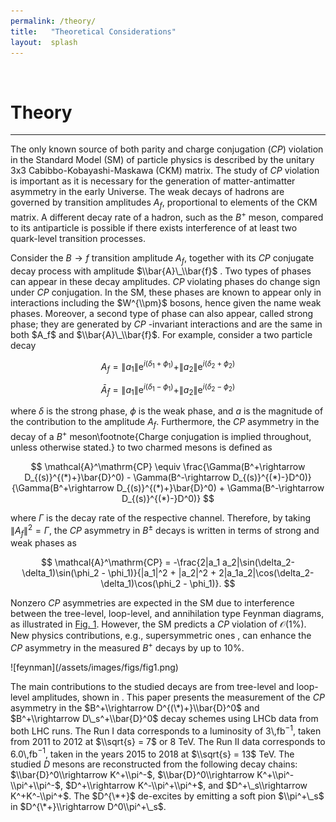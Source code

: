 ```yaml
---
permalink: /theory/
title:   "Theoretical Considerations"
layout:  splash
---
```

&nbsp;

# Theory
---

The only known source of both parity and charge conjugation ($CP$) violation in the Standard Model (SM) of particle physics is described by the unitary 3x3 Cabibbo-Kobayashi-Maskawa (CKM) matrix. The study of $CP$ violation is important as it is necessary for the generation of matter-antimatter asymmetry in the early Universe. The weak decays of hadrons are governed by transition amplitudes $A_f$, proportional to elements of the CKM matrix. A different decay rate of a hadron, such as the $B^+$ meson, compared to its antiparticle is possible if there exists interference of at least two quark-level transition processes.

Consider the $B\rightarrow f$ transition amplitude $A_f$, together with its $CP$ conjugate decay process with amplitude $\\bar{A}\_\\bar{f}$ . Two types of phases can appear in these decay amplitudes. $CP$ violating phases do change sign under $CP$ conjugation. In the SM, these phases are known to appear only in interactions including the $W^{\\pm}$ bosons, hence given the name weak phases. Moreover, a second type of phase can also appear, called strong phase; they are generated by $CP$ -invariant interactions and are the same in both \$A_f$ and $\\bar{A}\_\\bar{f}$. For example, consider a two particle decay

$$
    A_f = \|a_1\|\mathrm{e}^{i(\delta_1+\phi_1)} + \|a_2\|\mathrm{e}^{i(\delta_2+\phi_2)}
$$

$$
    \bar{A}_\bar{f} = \|a_1\|\mathrm{e}^{i(\delta_1-\phi_1)} + \|a_2\|\mathrm{e}^{i(\delta_2-\phi_2)}
$$

where $\delta$ is the strong phase, $\phi$ is the weak phase, and $a$ is the magnitude of the contribution to the amplitude $A_f$. Furthermore, the $CP$ asymmetry in the decay of a $B^+$ meson\footnote{Charge conjugation is implied throughout, unless otherwise stated.} to two charmed mesons is defined as

$$
\mathcal{A}^\mathrm{CP} \equiv \frac{\Gamma(B^+\rightarrow D_{(s)}^{(*)+}\bar{D}^0) - \Gamma(B^-\rightarrow D_{(s)}^{(*)-}D^0)}{\Gamma(B^+\rightarrow D_{(s)}^{(*)+}\bar{D}^0) + \Gamma(B^-\rightarrow D_{(s)}^{(*)-}D^0)}
$$

where $\Gamma$ is the decay rate of the respective channel. Therefore, by taking $\|A_f\|^2 = \Gamma$, the $CP$ asymmetry in $B^\pm$ decays is written in terms of strong and weak phases as

$$
    \mathcal{A}^\mathrm{CP} = -\frac{2|a_1 a_2|\sin(\delta_2-\delta_1)\sin(\phi_2 - \phi_1)}{|a_1|^2 + |a_2|^2 + 2|a_1a_2|\cos(\delta_2-\delta_1)\cos(\phi_2 - \phi_1)}.
$$

Nonzero $CP$ asymmetries are expected in the SM due to interference between the tree-level, loop-level, and annihilation type Feynman diagrams, as illustrated in [Fig. 1](#fig1). However, the SM predicts a $CP$ violation of $\mathcal{O}(1\%)$. New physics contributions, e.g., supersymmetric ones , can enhance the $CP$ asymmetry in the measured $B^+$ decays by up to 10%.

<a name="fig1">
![feynman](/assets/images/figs/fig1.png)
</a>


The main contributions to the studied decays are from tree-level and loop-level amplitudes, shown in . This paper presents the measurement of the $CP$ asymmetry in the $B^+\\rightarrow D^{(\*)+}\\bar{D}^0$ and $B^+\\rightarrow D\_s^+\\bar{D}^0$ decay schemes using LHCb data from both LHC runs. The Run I data corresponds to a luminosity of 3\\,fb$^{-1}$, taken from 2011 to 2012 at $\\sqrt{s} = 7$ or 8 TeV. The Run II data corresponds to 6.0\\,fb$^{-1}$, taken in the years 2015 to 2018 at $\\sqrt{s} = 13$ TeV. The studied $D$ mesons are reconstructed from the following decay chains: $\\bar{D}^0\\rightarrow K^+\\pi^-$, $\\bar{D}^0\\rightarrow K^+\\pi^-\\pi^+\\pi^-$, $D^+\\rightarrow K^-\\pi^+\\pi^+$, and $D^+\_s\\rightarrow K^+K^-\\pi^+$. The $D^{\*+}$ de-excites by emitting a soft pion $\\pi^+\_s$ in $D^{\*+}\\rightarrow D^0\\pi^+\_s$.
